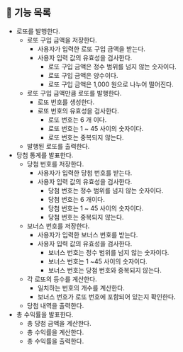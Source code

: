 ## 🎯 기능 목록

* 로또를 발행한다.
  * 로또 구입 금액을 저장한다.
    * 사용자가 입력한 로또 구입 금액을 받는다.
    * 사용자 입력 값의 유효성을 검사한다.
      * 로또 구입 금액은 정수 범위를 넘지 않는 숫자이다.
      * 로또 구입 금액은 양수이다.
      * 로또 구입 금액은 1,000 원으로 나누어 떨어진다.
  * 로또 구입 금액만큼 로또를 발행한다.
    * 로또 번호를 생성한다.
    * 로또 번호의 유효성을 검사한다.
      * 로또 번호는 6 개 이다.
      * 로또 번호는 1 ~ 45 사이의 숫자이다.
      * 로또 번호는 중복되지 않는다.
  * 발행된 로또를 출력한다.
* 당첨 통계를 발표한다.
  * 당첨 번호를 저장한다.
    * 사용자가 입력한 당첨 번호를 받는다.
    * 사용자 입력 값의 유효성을 검사한다.
      * 당첨 번호는 정수 범위를 넘지 않는 숫자이다.
      * 당첨 번호는 6 개이다.
      * 당첨 번호는 1 ~ 45 사이의 숫자이다.
      * 당첨 번호는 중복되지 않는다.
  * 보너스 번호를 저장한다.
    * 사용자가 입력한 보너스 번호를 받는다.
    * 사용자 입력 값의 유효성을 검사한다.
      * 보너스 번호는 정수 범위를 넘지 않는 숫자이다.
      * 보너스 번호는 1 ~45 사이의 숫자이다.
      * 보너스 번호는 당첨 번호와 중복되지 않는다.
  * 각 로또의 등수를 계산한다.
    * 일치하는 번호의 개수를 계산한다.
    * 보너스 번호가 로또 번호에 포함되어 있는지 확인한다.
  * 당첨 내역을 출력한다.
* 총 수익률을 발표한다.
  * 총 당첨 금액을 계산한다.
  * 총 수익률을 계산한다.
  * 총 수익률을 출력한다.
